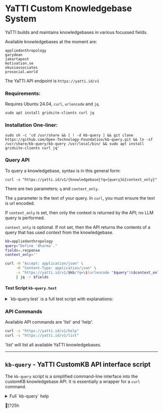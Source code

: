 # YaTTI Custom Knowledgebase System

YaTTI builds and maintains knowledgebases in various focussed fields.

Available knowledgebases at the moment are:

    appliedanthropology
    garydean
    jakartapost
    motivation.se
    okusiassociates
    prosocial.world

The YaTTI API endpoint is `https://yatti.id/v1`

### Requirements:

Requires Ubuntu 24.04, `curl`, `urlencode` and `jq`.

    sudo apt install gridsite-clients curl jq

### Installation One-liner:

    sudo sh -c 'cd /usr/share && [ ! -d kb-query ] && git clone https://github.com/Open-Technology-Foundation/kb-query.git && ln -sf /usr/share/kb-query/kb-query /usr/local/bin/ && sudo apt install gridsite-clients curl jq'

### Query API

To query a knowledgebase, syntax is in this general form:

    curl -s "https://yatti.id/v1/{knowledgebase}?q={query}&{context_only}"

There are two parameters; `q` and `context_only`.

The `q` parameter is the text of your query. In `curl`, you must ensure the text is url encoded.

If `context_only` is set, then only the context is returned by the API; no LLM query is performed.

`context_only` is optional. If not set, then the API returns the contents of a query that has used context from the knowledgebase.

```bash
kb=appliedanthropology
query="Define 'dharma'."
fields=.response
context_only=''

curl -H "Accept: application/json" \
     -H "Content-Type: application/json" \
     -s "https://yatti.id/v1/$kb/?q=\$(urlencode "$query")&$context_only" \
     | jq -r $fields
```

#### Test Script `kb-query.test`

<details>
  <summary>`kb-query.test` is a full test script with explanations:</summary>

```bash
#!/bin/bash
# These are the essentials for accessing
# YaTTI CustomKB knowledgebases using simple
# curl directives to https://yatti.id/v1/

# This is the knowledgebase to access
kb=appliedanthropology

# This is the user/system query.
query="What is a 'dharma'."

# If context_only is set to 'context_only' then
# only the text segments from the knowledgebase
# are returned.
context_only=''

# To break up the json output into separate fields
# you need to specify the fields you wish to see.
# '.response' is usually the best default.
# Other fieldnames are: kb, query, context_only,
# elapsed_seconds, error, and '.'.
fields=.response

# Call the YaTTI CustomKB API
curl -H "Accept: application/json" \
     -H "Content-Type: application/json" \
     -s "https://yatti.id/v1/$kb/?q=$(urlencode "$query")&$context_only" \
     | jq -r $fields

#fin
```

</details>


### API Commands

Available API commands are 'list' and 'help'.

```bash
curl -s "https://yatti.id/v1/help"
curl -s "https://yatti.id/v1/list"
```

'list' will list all available YaTTI knowledgebases.

---

## `kb-query` - YaTTI CustomKB API interface script

The `kb-query` script is a simplified command-line interface into the customKB knowledgebase API. It is essentially a wrapper for a `curl` command.

<details>
  <summary>Full `kb-query` help</summary>

```
kb-query 1.0.0 - Interface into YaTTI CustomKB knowledgebase API

Requires:

    sudo apt install curl jq gridsite-clients


Installation:

    kb-query.install

json Fields:

   kb query context_only response elapsed_seconds error

Usage:
  kb-query {command} [.field1 [.field2 ...]]

  kb-query {-c} {knowledgebase} {query} [.field1 [.field2 ...]]

  command         list||help

  knowledgebase   name of customKB knowledgebase

  query           query string for LLM

  .field{1...}    fields to output, default is all.

Options:
  -c, --context-only    Return entire context reference only,
                        do not send to LLM.
                        context_only="0"
  -v, --verbose         Increase output verbosity
  -q, --quiet           Suppress non-error messages
                        VERBOSE="1"
  -d, --debug           Print debug messages
                        DEBUG="0"
  -V, --version         Print version and exit
                        VERSION="1.0.0"
  -h, --help            Display this help

Examples:
  # Get deeper help about YaTTI knowledgebases
  kb-query help

  # Get lists of knowledgebases
  kb-query list
  kb-query list.canonical
  kb-query list.symlinks
  kb-query list.all

  # Process query+knowledgebase to LLM
  kb-query appliedanthropology \
      "Concisely define 'applied anthropology'."

  # Return knowledgebase context only
  # and print fields .query and .response
  kb-query appliedanthropology --context-only \
      "Concisely define 'applied anthropology'." \
      .query .response
```

</details>


[?25h
